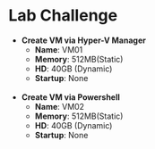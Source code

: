 # Lab Challenge

- **Create VM via Hyper-V Manager**
  - **Name**: VM01
  - **Memory**: 512MB(Static)
  - **HD**: 40GB (Dynamic)
  - **Startup**: None
<br/><br/>
- **Create VM via Powershell**
  - **Name**: VM02
  - **Memory**: 512MB(Static)
  - **HD**: 40GB (Dynamic)
  - **Startup**: None